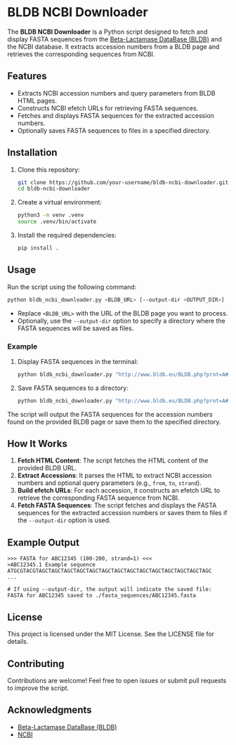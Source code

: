 # BLDB NCBI Downloader

The **BLDB NCBI Downloader** is a Python script designed to fetch and display FASTA sequences from the [Beta-Lactamase DataBase (BLDB)](https://bldb.eu/) and the NCBI database. It extracts accession numbers from a BLDB page and retrieves the corresponding sequences from NCBI.

## Features

- Extracts NCBI accession numbers and query parameters from BLDB HTML pages.
- Constructs NCBI efetch URLs for retrieving FASTA sequences.
- Fetches and displays FASTA sequences for the extracted accession numbers.
- Optionally saves FASTA sequences to files in a specified directory.

## Installation

1. Clone this repository:
   ```bash
   git clone https://github.com/your-username/bldb-ncbi-downloader.git
   cd bldb-ncbi-downloader
   ```

2. Create a virtual environment:
   ```bash
   python3 -m venv .venv
   source .venv/bin/activate
   ```

3. Install the required dependencies:
   ```bash
   pip install .
   ```

## Usage

Run the script using the following command:

```bash
python bldb_ncbi_downloader.py <BLDB_URL> [--output-dir <OUTPUT_DIR>]
```

- Replace `<BLDB_URL>` with the URL of the BLDB page you want to process.
- Optionally, use the `--output-dir` option to specify a directory where the FASTA sequences will be saved as files.

### Example

1. Display FASTA sequences in the terminal:
   ```bash
   python bldb_ncbi_downloader.py "http://www.bldb.eu/BLDB.php?prot=A#AAK"
   ```

2. Save FASTA sequences to a directory:
   ```bash
   python bldb_ncbi_downloader.py "http://www.bldb.eu/BLDB.php?prot=A#AAK" --output-dir ./fasta_sequences
   ```

The script will output the FASTA sequences for the accession numbers found on the provided BLDB page or save them to the specified directory.

## How It Works

1. **Fetch HTML Content**: The script fetches the HTML content of the provided BLDB URL.
2. **Extract Accessions**: It parses the HTML to extract NCBI accession numbers and optional query parameters (e.g., `from`, `to`, `strand`).
3. **Build efetch URLs**: For each accession, it constructs an efetch URL to retrieve the corresponding FASTA sequence from NCBI.
4. **Fetch FASTA Sequences**: The script fetches and displays the FASTA sequences for the extracted accession numbers or saves them to files if the `--output-dir` option is used.

## Example Output

```plaintext
>>> FASTA for ABC12345 (100-200, strand=1) <<<
>ABC12345.1 Example sequence
ATGCGTACGTAGCTAGCTAGCTAGCTAGCTAGCTAGCTAGCTAGCTAGCTAGCTAGCTAGCTAGC
...

# If using --output-dir, the output will indicate the saved file:
FASTA for ABC12345 saved to ./fasta_sequences/ABC12345.fasta
```

## License

This project is licensed under the MIT License. See the LICENSE file for details.

## Contributing

Contributions are welcome! Feel free to open issues or submit pull requests to improve the script.

## Acknowledgments

- [Beta-Lactamase DataBase (BLDB)](https://bldb.eu/)
- [NCBI](https://www.ncbi.nlm.nih.gov/)
